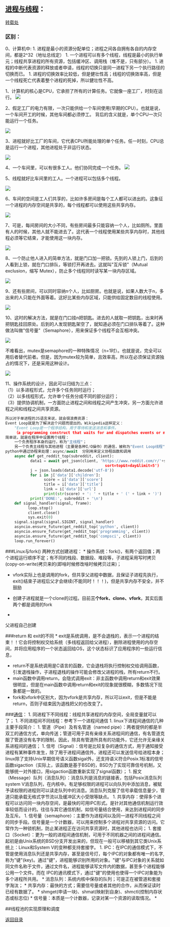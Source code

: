 ## [进程与线程](http://blog.chinaunix.net/uid-26833883-id-3224261.html)：

[转载处](http://www.ruanyifeng.com/blog/2013/04/processes_and_threads.html)

### 区别：

0、计算机中:
   1. 
进程是最小的资源分配单位；进程之间各自拥有各自的内存空间，都是2^32（地址总线定）
   1. 
一个进程可以有多个线程，线程是最小的执行单元；线程共享进程的所有资源，包括缓冲区、调用栈（堆不是，只有部分）。
   1. 
进程的中断代表资源的释放或者申请，线程的切换只是同一进程下另一个执行路径的切换而已。
   1. 
进程的切换效率比较低，但是健壮性高；线程的切换效率高，但是一个线程死亡代表着整个进程的死掉，所以健壮性不高。


 1、计算机的核心是CPU，它承担了所有的计算任务。它就像一座工厂，时刻在运行。
 ![](1.jpg)
 
 2、假定工厂的电力有限，一次只能供给一个车间使用(早期的CPU）。也就是说，一个车间开工的时候，其他车间都必须停工。
 背后的含义就是，单个CPU一次只能运行一个任务。
 
 ![](2.png)
 
 3、进程就好比工厂的车间，它代表CPU所能处理的单个任务。任一时刻，CPU总是运行一个进程，其他进程处于非运行状态。
 
 ![](3.jpg)
 
 4、一个车间里，可以有很多工人。他们协同完成一个任务。
 ![](4.jpg)
 
 5、线程就好比车间里的工人。一个进程可以包括多个线程。
 
 ![](5.jpg)
 
 6、车间的空间是工人们共享的，比如许多房间是每个工人都可以进出的。这象征一个进程的内存空间是共享的，每个线程都可以使用这些共享内存。
 
 ![](6.png)
 
 7、可是，每间房间的大小不同，有些房间最多只能容纳一个人，比如厕所。里面有人的时候，其他人就不能进去了。这代表一个线程使用某些共享内存时，其他线程必须等它结束，才能使用这一块内存。
 
 ![](7.jpg)
 
 8、一个防止他人进入的简单方法，就是门口加一把锁。先到的人锁上门，后到的人看到上锁，就在门口排队，等锁打开再进去。这就叫"互斥锁"（Mutual exclusion，缩写 Mutex），防止多个线程同时读写某一块内存区域。
 
 ![](8.jpg)
 
 9、还有些房间，可以同时容纳n个人，比如厨房。也就是说，如果人数大于n，多出来的人只能在外面等着。这好比某些内存区域，只能供给固定数目的线程使用。
 
 ![](9.jpg)
 
 10、这时的解决方法，就是在门口挂n把钥匙。进去的人就取一把钥匙，出来时再把钥匙挂回原处。后到的人发现钥匙架空了，就知道必须在门口排队等着了。这种做法叫做"信号量"（Semaphore），用来保证多个线程不会互相冲突。
 
 ![](10.jpg)
 
 
不难看出，mutex是semaphore的一种特殊情况（n=1时）。也就是说，完全可以用后者替代前者。但是，因为mutex较为简单，且效率高，所以在必须保证资源独占的情况下，还是采用这种设计。

![](11.png)

 11、操作系统的设计，因此可以归结为三点：<br>
（1）以多进程形式，允许多个任务同时运行；<br>
（2）以多线程形式，允许单个任务分成不同的部分运行；<br>
（3）提供协调机制，一方面防止进程之间和线程之间产生冲突，另一方面允许进程之间和线程之间共享资源。<br>
```python
所以对于单进程的JS语言来说，就会很浪费资源： 
Event Loop就是为了解决这个问题而提出的。Wikipedia这样定义： 
    "Event Loop是一个程序结构，用于等待和发送消息和事件。
    （a programming construct that waits for and dispatches events or messages in a program.）" 
简单说，就是在程序中设置两个线程：
    一个负责程序本身的运行，称为"主线程"；
    另一个负责主线程与其他进程（主要是各种I/O操作）的通信，被称为"Event Loop线程"（可以译为"消息线程"）。
python中通过协程来处理：async/await  分别用来定义协程函数和调用
    async def get_reddit_top(subreddit, client):
           data1 = await get_json(client, 'https://www.reddit.com/r/'+subreddit + '/top.json?
                                            sort=top&t=day&limit=5')
           j = json.loads(data1.decode('utf-8'))
           for i in j['data']['children']:
                 score = i['data']['score']
                 title = i['data']['title']
                 link = i['data']['url']
                 print(str(score) + ': ' + title + ' (' + link + ')')
           print('DONE:', subreddit + '\n')
    def signal_handler(signal, frame):
          loop.stop()
          client.close()
          sys.exit(0)
    signal.signal(signal.SIGINT, signal_handler)
    asyncio.ensure_future(get_reddit_top('python', client))
    asyncio.ensure_future(get_reddit_top('programming', client))
    asyncio.ensure_future(get_reddit_top('compsci', client))
    loop.run_forever()
```
###Linux与fork()
两种方式创建进程：
* 
操作系统：fork()，有两个返回值；两个进程运行顺序不定；有不同的栈段、数据段、堆段等，子进程采用写时拷贝(copy-on-write)拷贝来的(即啥时候修改啥时候拷贝过来)；
  * vfork实际上也是调用的fork，但共享父进程中数据，且保证子进程先执行，exit()结束子进程后父才会继续(不能同时！！！)，但是共享内存不安全，并不鼓励
  * 创建子进程就是一个clone的过程。目前**三个fork、clone、vfork**，其实后面两个都是调用的fork

* 
父进程自己创建

###return 和 exit的不同
* 
exit是系统调用，是不会退栈的，表示一个进程的结束！！它会将控制权交给系统（多线程返回给父进程），删除进程使用的内存空间，并将应用程序的一个状态返回给OS，这个状态标识了应用程序的一些运行信息，
* return不是系统调用是C语言的函数，它会退栈将执行控制权交给调用函数，引发退栈操作，子进程退栈的操作可能会修改父进程的栈，所有return不行。
* main函数中调用return，会隐式调用exit：非主函数中调用return和exit效果很明显，但是在main函数中调用return和exit的现象就很模糊，多数情况下现象都是一致的。
* fork和vfork中区别大，因为vfork是共享内存，所以可以exit，但是不能是return，否则子结束因为退栈把父的也改变了。

###[通信](http://blog.csdn.net/eroswang/article/details/1772350)：
1. 
同进程下不同线程：线程共享进程的内存空间，全局变量就可以了；
1. 
不同进程间不同线程：参考下一个进程间通信
1. 
linux下进程间通信的几种主要手段简介：
    1. 
管道（Pipe）及有名管道（named pipe）：两者提供的都是半双工的通信方式，单向传送；管道可用于具有亲缘关系进程间的通信，有名管道克服了管道没有名字的限制，因此，除具有管道所具有的功能外，它还允许无亲缘关系进程间的通信；
    1. 
信号（Signal）：信号是比较复杂的通信方式，用于通知接受进程有某种事件发生，除了用于进程间通信外，进程还可以发送信号给进程本身；linux除了支持Unix早期信号语义函数sigal外，还支持语义符合Posix.1标准的信号函数sigaction（实际上，该函数是基于BSD的，BSD为了实现可靠信号机制，又能够统一对外接口，用sigaction函数重新实现了signal函数）；
    1. 
报文（Message）队列（消息队列）：消息队列是消息的链接表，包括Posix消息队列system V消息队列，在内核中。有足够权限的进程可以向队列中添加消息，被赋予读权限的进程则可以读走队列中的消息。消息队列克服了信号承载信息量少，管道只能承载无格式字节流以及缓冲区大小受限等缺点。
    1. 
共享内存：使得多个进程可以访问同一块内存空间，是最快的可用IPC形式。是针对其他通信机制运行效率较低而设计的。往往与其它通信机制，如信号量结合使用，来达到进程间的同步及互斥。
    1. 
信号量（semaphore）：主要作为进程间以及同一进程不同线程之间的同步手段。信号量是一个计数器，可以用来控制多个进程对共享资源的访问。它常作为一种锁机制，防止某进程正在访问共享资源时，其他进程也访问；
    1. 
套接口（Socket）：更为一般的进程间通信机制，可用于不同机器之间的进程间通信。起初是由Unix系统的BSD分支开发出来的，但现在一般可以移植到其它类Unix系统上：Linux和System V的变种都支持套接字。
1. 
IPC：在IPC的通信模式下，不管是使用消息队列还是共享内存，甚至是信号灯，每个IPC的对象都有唯一的名字,称为"键"(key)。通过"键"，进程能够识别所用的对象。"键"与IPC对象的关系就如同文件名称于文件，通过文件名，进程能够读写文件内的数据，甚至多个进程能够公用一个文件。而在 IPC的通讯模式下，通过"键"的使用也使得一个IPC对象能为多个进程所共用。
    * 
消息队列：系统内核中保存的队列；可是正在被管道和套接字淘汰；
    * 
共享内存：最快的方式；需要信号量或者其他的合作，从而保证读时已经有数据了。
        * 
shmget(申请一块)、shmat(映射到自身)、shmctl(控制内存状态或标志位)
    * 
信号量：本质是一个计数器，记录对某一个资源的读取情况。
        * 

##线程池的实现原理和调度


[返回目录](README.md)